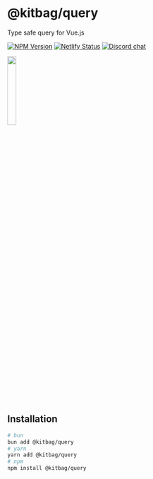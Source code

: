 # @kitbag/query

Type safe query for Vue.js

[![NPM Version][npm-badge]][npm-url]
[![Netlify Status][netlify-badge]][netlify-url]
[![Discord chat][discord-badge]][discord-url]

<img src="https://kitbag.dev/kitbag-logo.svg" width="20%" />

<!-- ## Getting Started

Get Started with our [documentation](https://kitbag-query.netlify.app/) -->

## Installation

```bash
# bun
bun add @kitbag/query
# yarn
yarn add @kitbag/query
# npm
npm install @kitbag/query
```

[npm-badge]: https://img.shields.io/npm/v/@kitbag/query.svg
[npm-url]: https://www.npmjs.org/package/@kitbag/query
[netlify-badge]: https://api.netlify.com/api/v1/badges/c12f79b8-49f9-4529-bc23-f8ffca8919a3/deploy-status
[netlify-url]: https://app.netlify.com/sites/kitbag-query/deploys
[discord-badge]: https://img.shields.io/discord/1079625926024900739?logo=discord&label=Discord
[discord-url]: https://discord.gg/zw7dpcc5HV
